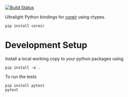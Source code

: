 [![Build Status](https://travis-ci.org/leonardt/pycoreir.svg?branch=master)](https://travis-ci.org/leonardt/pycoreir)

Ultralight Python bindings for [coreir](https://github.com/rdaly525/coreir) using ctypes.

```
pip install coreir
```

# Development Setup
Install a local working copy to your python packages using
```
pip install -e .
```

To run the tests
```
pip install pytest
pytest
```
